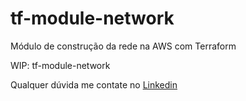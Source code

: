 # tf-module-network
Módulo de construção da rede na AWS com Terraform

WIP: tf-module-network


Qualquer dúvida me contate no [Linkedin](https://www.linkedin.com/in/pcmalves/)
